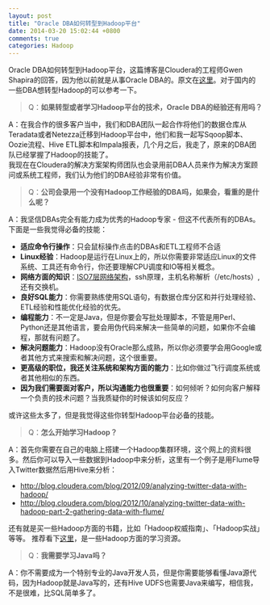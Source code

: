 ```yaml
---
layout: post
title: "Oracle DBA如何转型到Hadoop平台"
date: 2014-03-20 15:02:44 +0800
comments: true
categories: Hadoop
---
```

Oracle DBA如何转型到Hadoop平台，这篇博客是Cloudera的工程师Gwen Shapira的回答，因为他以前就是从事Oracle DBA的。原文在[这里](http://blog.cloudera.com/blog/2014/01/the-hadoop-faq-for-oracle-dbas/)。对于国内的一些DBA想转型Hadoop的可以参考一下。
<!--more--> 
>Q：**如果转型或者学习Hadoop平台的技术，Oracle DBA的经验还有用吗？**

A：在我合作的很多客户当中，我们和DBA团队一起合作将他们的数据仓库从Teradata或者Netezza迁移到Hadoop平台中，他们和我一起写Sqoop脚本、Oozie流程、Hive ETL脚本和Impala报表，几个月之后，我走了，原来的DBA团队已经掌握了Hadoop的技能了。  
我现在在Cloudera的解决方案架构师团队也会录用前DBA人员来作为解决方案顾问或系统工程师，我们认为他们的DBA经验非常有价值。
 


> Q：**公司会录用一个没有Hadoop工作经验的DBA吗，如果会，看重的是什么呢？**

A：我坚信DBAs完全有能力成为优秀的Hadoop专家 - 但这不代表所有的DBAs。下面是一些我觉得必备的技能：

- **适应命令行操作**：只会鼠标操作点击的DBAs和ETL工程师不合适
- **Linux经验**：Hadoop是运行在Linux上的，所以你需要非常适应Linux的文件系统、工具还有命令行，你还要理解CPU调度和IO等相关概念。
- **网络方面的知识**：[ISO7层网络架构](http://www.technology-training.co.uk/understandingtheiso7layermodel_10.php)，ssh原理，主机名称解析（/etc/hosts）,还有交换机。
- **良好SQL能力**：你需要熟练使用SQL语句，有数据仓库分区和并行处理经验、ETL经验和性能优化经验的优先。
- **编程能力**：不一定是Java，但是你要会写批处理脚本，不管是用Perl、Python还是其他语言，要会用伪代码来解决一些简单的问题，如果你不会编程，那就有问题了。
- **解决问题能力**：Hadoop没有Oracle那么成熟，所以你必须要学会用Google或者其他方式来搜索和解决问题，这个很重要。
- **更高级的职位，我还关注系统和架构方面的能力**：比如你做过飞行调度系统或者其他相似的东西。
- **因为我们需要面对客户，所以沟通能力也很重要**：如何倾听？如何向客户解释一个负责的技术问题？当我质疑你的时候该如何反应？

或许这些太多了，但是我觉得这些你转型Hadoop平台必备的技能。

> Q：**怎么开始学习Hadoop？**

A：首先你需要在自己的电脑上搭建一个Hadoop集群环境，这个网上的资料很多。然后你可以导入一些数据到Hadoop中来分析，这里有一个例子是用Flume导入Twitter数据然后用Hive来分析：

- http://blog.cloudera.com/blog/2012/09/analyzing-twitter-data-with-hadoop/
- http://blog.cloudera.com/blog/2012/10/analyzing-twitter-data-with-hadoop-part-2-gathering-data-with-flume/

还有就是买一些Hadoop方面的书籍，比如「Hadoop权威指南」、「Hadoop实战」等等。
推荐看下[这里](http://dongxicheng.org/mapreduce-nextgen/hadoope-every-day/)，是一些Hadoop方面的学习资源。

> Q：**我需要学习Java吗？**

A：你不需要成为一个特别专业的Java开发人员，但是你需要能够看懂Java源代码，因为Hadoop就是Java写的，还有Hive UDFS也需要Java来编写，相信我，不是很难，比SQL简单多了。

